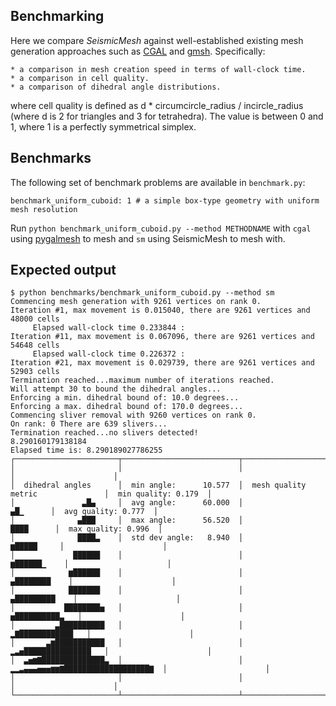 Benchmarking
------------
Here we compare *SeismicMesh* against well-established existing mesh generation approaches such as [CGAL](https://doc.cgal.org/latest/Mesh_3/) and [gmsh](https://gmsh.info/doc/texinfo/gmsh.html). Specifically:

    * a comparison in mesh creation speed in terms of wall-clock time.
    * a comparison in cell quality.
    * a comparison of dihedral angle distributions.

where cell quality is defined as d * circumcircle_radius / incircle_radius (where d is 2 for triangles and 3 for tetrahedra). The value is between 0 and 1, where 1 is a perfectly symmetrical simplex.

Benchmarks
----------

The following set of benchmark problems are available in `benchmark.py`:

    benchmark_uniform_cuboid: 1 # a simple box-type geometry with uniform mesh resolution

Run `python benchmark_uniform_cuboid.py --method METHODNAME` with `cgal` using [pygalmesh](https://github.com/nschloe/pygalmesh) to mesh and `sm` using SeismicMesh to mesh with.

Expected output
---------------
```
$ python benchmarks/benchmark_uniform_cuboid.py --method sm
Commencing mesh generation with 9261 vertices on rank 0.
Iteration #1, max movement is 0.015040, there are 9261 vertices and 48000 cells
     Elapsed wall-clock time 0.233844 :
Iteration #11, max movement is 0.067096, there are 9261 vertices and 54648 cells
     Elapsed wall-clock time 0.226372 :
Iteration #21, max movement is 0.029739, there are 9261 vertices and 52903 cells
Termination reached...maximum number of iterations reached.
Will attempt 30 to bound the dihedral angles...
Enforcing a min. dihedral bound of: 10.0 degrees...
Enforcing a max. dihedral bound of: 170.0 degrees...
Commencing sliver removal with 9260 vertices on rank 0.
On rank: 0 There are 639 slivers...
Termination reached...no slivers detected!
8.290160179138184
Elapsed time is: 8.290189027786255
┌───────────────────────┬──────────────────────────┬────────────────────────────────────┬──────────────────────┐
│                       │                          │                                    │                      │
│  dihedral angles      │  min angle:      10.577  │  mesh quality metric               │  min quality: 0.179  │
│               ▃█▄     │  avg angle:      60.000  │                           ▄█▁      │  avg quality: 0.777  │
│              ▄███     │  max angle:      56.520  │                          ████      │  max quality: 0.996  │
│              ████▃    │  std dev angle:   8.940  │                         ▆█████     │                      │
│             ██████    │                          │                        ▆██████▁    │                      │
│            ▆██████    │                          │                       ▄████████    │                      │
│            ███████    │                          │                      ▄█████████    │                      │
│           ████████▅   │                          │                     ▅██████████▃   │                      │
│         ▃██████████   │                          │                   ▂▇████████████   │                      │
│       ▃▆███████████   │                          │               ▂▃▅███████████████   │                      │
│  ▃▅▆▇██████████████▃  │                          │  ▂▂▃▄▄▄▅▅▅▆▆▇███████████████████▇  │                      │
│                       │                          │                                    │                      │
└───────────────────────┴──────────────────────────┴────────────────────────────────────┴──────────────────────┘
```

